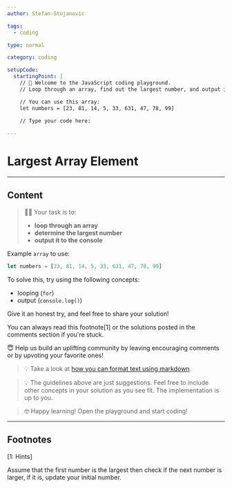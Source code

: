 ```yaml
---
author: Stefan-Stojanovic

tags:
  - coding

type: normal

category: coding

setupCode:
  startingPoint: |
    // 👋 Welcome to the JavaScript coding playground. 
    // Loop through an array, find out the largest number, and output it to the console.

    // You can use this array:
    let numbers = [23, 81, 14, 5, 33, 631, 47, 78, 99]
    
    // Type your code here:

---
```


# Largest Array Element

---

## Content

> 👩‍💻 Your task is to:
> - **loop through an array**
> - **determine the largest number**
> - **output it to the console**

Example `array` to use:
```javascript
let numbers = [23, 81, 14, 5, 33, 631, 47, 78, 99]
```

To solve this, try using the following concepts:
- looping (`for`)
- output (`console.log()`)

Give it an honest try, and feel free to share your solution!

You can always read this footnote[1] or the solutions posted in the comments section if you're stuck.

😇 Help us build an uplifting community by leaving encouraging comments or by upvoting your favorite ones!

> 💡 Take a look at [how you can format text using markdown](https://www.enki.com/glossary/general/markdown-formatting).

> 💡 The guidelines above are just suggestions. Feel free to include other concepts in your solution as you see fit. The implementation is up to you.

> 🤓 Happy learning! Open the playground and start coding!

---

## Footnotes

[1: Hints]

Assume that the first number is the largest then check if the next number is larger, if it is, update your initial number.
